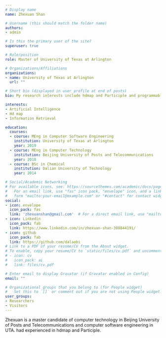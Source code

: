 ```yaml
---
# Display name
name: Zhexuan Shan

# Username (this should match the folder name)
authors:
- admin

# Is this the primary user of the site?
superuser: true

# Role/position
role: Master of University of Texas at Arlington

# Organizations/Affiliations
organizations:
- name: University of Texas at Arlington
  url: ""

# Short bio (displayed in user profile at end of posts)
bio: My research interests include hdmap and Participle and programmable matter.

interests:
- Artificial Intelligence
- Hd map
- Information Retrieval

education:
  courses:
  - course: MEng in Computer Software Engineering
    institution: University of Texas at Arlington
    year: 2019
  - course: MEng in Computer Technology
    institution: Beijing University of Posts and Telecommunications
    year: 2018
  - course: BSc in Chemical
    institution: Dalian University of Technology
    year: 2014

# Social/Academic Networking
# For available icons, see: https://sourcethemes.com/academic/docs/page-builder/#icons
#   For an email link, use "fas" icon pack, "envelope" icon, and a link in the
#   form "mailto:your-email@example.com" or "#contact" for contact widget.
social:
- icon: envelope
  icon_pack: fas
  link: 'zhexuanshan@gmail.com'  # For a direct email link, use "mailto:test@example.org".
- icon: Linkedin
  icon_pack: fab
  link: https://www.linkedin.com/in/zhexuan-shan-308844191/
- icon: github
  icon_pack: fab
  link: https://github.com/dalaobi
# Link to a PDF of your resume/CV from the About widget.
# To enable, copy your resume/CV to `static/files/cv.pdf` and uncomment the lines below.
# - icon: cv
#   icon_pack: ai
#   link: files/cv.pdf

# Enter email to display Gravatar (if Gravatar enabled in Config)
email: ""

# Organizational groups that you belong to (for People widget)
#   Set this to `[]` or comment out if you are not using People widget.
user_groups:
- Researchers
- Visitors
---
```


Zhexuan is a master candidate of computer technology in Beijing University of Posts and Telecommunications and computer software engineering in UTA. 
had experienced in hdmap and Participle. 

